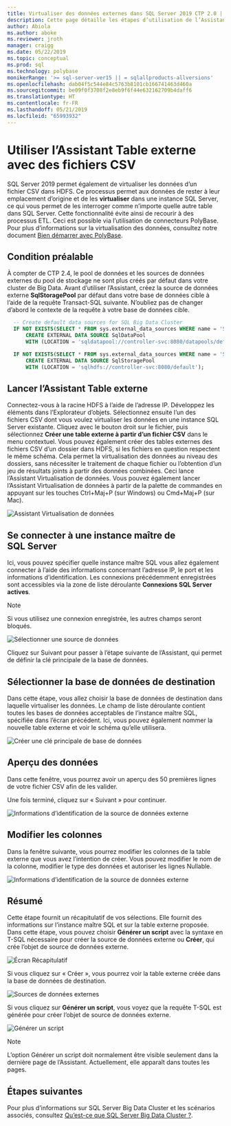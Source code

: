 ```yaml
---
title: Virtualiser des données externes dans SQL Server 2019 CTP 2.0 | Microsoft Docs
description: Cette page détaille les étapes d’utilisation de l’Assistant Création d’une table externe pour un fichier CSV
author: Abiola
ms.author: aboke
ms.reviewer: jroth
manager: craigg
ms.date: 05/22/2019
ms.topic: conceptual
ms.prod: sql
ms.technology: polybase
monikerRange: '>= sql-server-ver15 || = sqlallproducts-allversions'
ms.openlocfilehash: dab04f5c544e84c5763b8101cb166741463d460a
ms.sourcegitcommit: be09f0f3708f2e8eb9f6f44e632162709b4daff6
ms.translationtype: HT
ms.contentlocale: fr-FR
ms.lasthandoff: 05/21/2019
ms.locfileid: "65993932"
---
```

# <a name="use-the-external-table-wizard-with-csv-files"></a>Utiliser l’Assistant Table externe avec des fichiers CSV

SQL Server 2019 permet également de virtualiser les données d’un fichier CSV dans HDFS.  Ce processus permet aux données de rester à leur emplacement d’origine et de les **virtualiser** dans une instance SQL Server, ce qui vous permet de les interroger comme n’importe quelle autre table dans SQL Server. Cette fonctionnalité évite ainsi de recourir à des processus ETL. Ceci est possible via l’utilisation de connecteurs PolyBase. Pour plus d’informations sur la virtualisation des données, consultez notre document [Bien démarrer avec PolyBase](polybase-guide.md).

## <a name="prerequisite"></a>Condition préalable

À compter de CTP 2.4, le pool de données et les sources de données externes du pool de stockage ne sont plus créés par défaut dans votre cluster de Big Data. Avant d’utiliser l’Assistant, créez la source de données externe **SqlStoragePool** par défaut dans votre base de données cible à l’aide de la requête Transact-SQL suivante. N’oubliez pas de changer d’abord le contexte de la requête à votre base de données cible.

```sql
  -- Create default data sources for SQL Big Data Cluster
  IF NOT EXISTS(SELECT * FROM sys.external_data_sources WHERE name = 'SqlDataPool')
      CREATE EXTERNAL DATA SOURCE SqlDataPool
      WITH (LOCATION = 'sqldatapool://controller-svc:8080/datapools/default');

  IF NOT EXISTS(SELECT * FROM sys.external_data_sources WHERE name = 'SqlStoragePool')
      CREATE EXTERNAL DATA SOURCE SqlStoragePool
      WITH (LOCATION = 'sqlhdfs://controller-svc:8080/default');
```

## <a name="launch-the-external-table-wizard"></a>Lancer l’Assistant Table externe

Connectez-vous à la racine HDFS à l’aide de l’adresse IP. Développez les éléments dans l’Explorateur d’objets. Sélectionnez ensuite l’un des fichiers CSV dont vous voulez virtualiser les données en une instance SQL Server existante. Cliquez avec le bouton droit sur le fichier, puis sélectionnez **Créer une table externe à partir d’un fichier CSV** dans le menu contextuel. Vous pouvez également créer des tables externes des fichiers CSV d’un dossier dans HDFS, si les fichiers en question respectent le même schéma. Cela permet la virtualisation des données au niveau des dossiers, sans nécessiter le traitement de chaque fichier ou l’obtention d’un jeu de résultats joints à partir des données combinées. Ceci lance l’Assistant Virtualisation de données. Vous pouvez également lancer l’Assistant Virtualisation de données à partir de la palette de commandes en appuyant sur les touches Ctrl+Maj+P (sur Windows) ou Cmd+Maj+P (sur Mac).

![Assistant Virtualisation de données](media/data-virtualization/csv-virtualize-data-wizard.png)

## <a name="connect-to-a-sql-server-master-instance"></a>Se connecter à une instance maître de SQL Server

Ici, vous pouvez spécifier quelle instance maître SQL vous allez également connecter à l’aide des informations concernant l’adresse IP, le port et les informations d’identification. Les connexions précédemment enregistrées sont accessibles via la zone de liste déroulante **Connexions SQL Server actives**. 
> [!NOTE]
>Si vous utilisez une connexion enregistrée, les autres champs seront bloqués.


![Sélectionner une source de données](media/data-virtualization/csv-connect-to-master.png)

Cliquez sur Suivant pour passer à l’étape suivante de l’Assistant, qui permet de définir la clé principale de la base de données.

## <a name="select-destination-database"></a>Sélectionner la base de données de destination

Dans cette étape, vous allez choisir la base de données de destination dans laquelle virtualiser les données. Le champ de liste déroulante contient toutes les bases de données acceptables de l’instance maître SQL, spécifiée dans l’écran précédent. Ici, vous pouvez également nommer la nouvelle table externe et voir le schéma qu’elle utilisera.

![Créer une clé principale de base de données](media/data-virtualization/csv-select-destination.png)


## <a name="preview-data"></a>Aperçu des données

Dans cette fenêtre, vous pourrez avoir un aperçu des 50 premières lignes de votre fichier CSV afin de les valider.

Une fois terminé, cliquez sur « Suivant » pour continuer.

![Informations d’identification de la source de données externe](media/data-virtualization/csv-preview-data.png)

## <a name="modify-columns"></a>Modifier les colonnes

Dans la fenêtre suivante, vous pourrez modifier les colonnes de la table externe que vous avez l’intention de créer. Vous pouvez modifier le nom de la colonne, modifier le type des données et autoriser les lignes Nullable. 

![Informations d’identification de la source de données externe](media/data-virtualization/csv-modify-columns.png)


## <a name="summary"></a>Résumé

Cette étape fournit un récapitulatif de vos sélections. Elle fournit des informations sur l’instance maître SQL et sur la table externe proposée. Dans cette étape, vous pouvez choisir **Générer un script** avec la syntaxe en T-SQL nécessaire pour créer la source de données externe ou **Créer**, qui crée l’objet de source de données externe.

![Écran Récapitulatif](media/data-virtualization/csv-virtualize-data-summary.png)

Si vous cliquez sur « Créer », vous pourrez voir la table externe créée dans la base de données de destination.

![Sources de données externes](media/data-virtualization/csv-external-data-sources.png)

Si vous cliquez sur **Générer un script**, vous voyez que la requête T-SQL est générée pour créer l’objet de source de données externe.

![Générer un script](media/data-virtualization/csv-generated-script.png)

> [!NOTE]
> L’option Générer un script doit normalement être visible seulement dans la dernière page de l’Assistant. Actuellement, elle apparaît dans toutes les pages.

## <a name="next-steps"></a>Étapes suivantes

Pour plus d’informations sur SQL Server Big Data Cluster et les scénarios associés, consultez [Qu’est-ce que SQL Server Big Data Cluster ?](../../big-data-cluster/big-data-cluster-overview.md).
